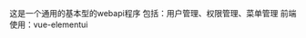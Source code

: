 <!--
 * @Descripttion: 
 * @version: 
 * @Author: Hawking
 * @Date: 2020-05-10 13:49:35
 * @LastEditors: Hawking
 * @LastEditTime: 2020-05-10 14:00:40
 -->
这是一个通用的基本型的webapi程序
包括：用户管理、权限管理、菜单管理
前端使用：vue-elementui
